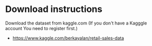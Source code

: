 # Download instructions
Download the dataset from kaggle.com (If you don't have a Kagggle account You need to register first.)
- https://www.kaggle.com/berkayalan/retail-sales-data


